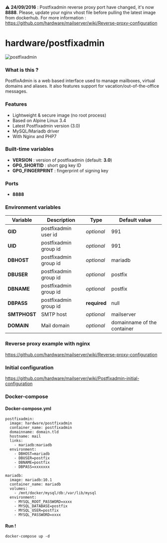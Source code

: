 :warning: **24/09/2016** : Postfixadmin reverse proxy port have changed, it's now **8888**. Please, update your nginx vhost file before pulling the latest image from dockerhub. For more information : https://github.com/hardware/mailserver/wiki/Reverse-proxy-configuration

# hardware/postfixadmin

![postfixadmin](http://i.imgur.com/UCtvKHR.png "postfixadmin")

### What is this ?

PostfixAdmin is a web based interface used to manage mailboxes, virtual domains and aliases. It also features support for vacation/out-of-the-office messages.

### Features

- Lightweight & secure image (no root process)
- Based on Alpine Linux 3.4
- Latest Postfixadmin version (3.0)
- MySQL/Mariadb driver
- With Nginx and PHP7

### Built-time variables

- **VERSION** : version of postfixadmin (default: **3.0**)
- **GPG_SHORTID** : short gpg key ID
- **GPG_FINGERPRINT** : fingerprint of signing key

### Ports

- **8888**

### Environment variables

| Variable | Description | Type | Default value |
| -------- | ----------- | ---- | ------------- |
| **GID** | postfixadmin user id | *optional* | 991
| **UID** | postfixadmin group id | *optional* | 991
| **DBHOST** | postfixadmin group id | *optional* | mariadb
| **DBUSER** | postfixadmin group id | *optional* | postfix
| **DBNAME** | postfixadmin group id | *optional* | postfix
| **DBPASS** | postfixadmin group id | **required** | null
| **SMTPHOST** | SMTP host | *optional* | mailserver
| **DOMAIN** | Mail domain | *optional* | domainname of the container

### Reverse proxy example with nginx

https://github.com/hardware/mailserver/wiki/Reverse-proxy-configuration

### Initial configuration

https://github.com/hardware/mailserver/wiki/Postfixadmin-initial-configuration

### Docker-compose

#### Docker-compose.yml

```
postfixadmin:
  image: hardware/postfixadmin
  container_name: postfixadmin
  domainname: domain.tld
  hostname: mail
  links:
    - mariadb:mariadb
  environment:
    - DBHOST=mariadb
    - DBUSER=postfix
    - DBNAME=postfix
    - DBPASS=xxxxxxx

mariadb:
  image: mariadb:10.1
  container_name: mariadb
  volumes:
    - /mnt/docker/mysql/db:/var/lib/mysql
  environment:
    - MYSQL_ROOT_PASSWORD=xxxx
    - MYSQL_DATABASE=postfix
    - MYSQL_USER=postfix
    - MYSQL_PASSWORD=xxxx
```

#### Run !

```
docker-compose up -d
```
